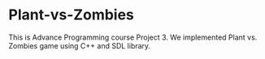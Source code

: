 # Plant-vs-Zombies
This is Advance Programming course Project 3. We implemented Plant vs. Zombies game using C++ and SDL library. 
